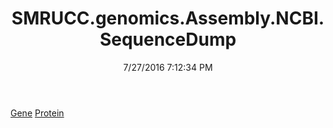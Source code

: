 ﻿---
title: SMRUCC.genomics.Assembly.NCBI.SequenceDump
date: 7/27/2016 7:12:34 PM
---

[Gene](T-SMRUCC.genomics.Assembly.NCBI.SequenceDump.Gene.html)
[Protein](T-SMRUCC.genomics.Assembly.NCBI.SequenceDump.Protein.html)
